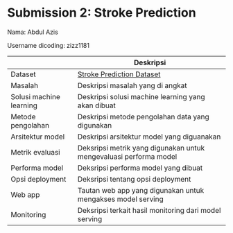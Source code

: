 # Submission 2: Stroke Prediction

Nama: Abdul Azis

Username dicoding: zizz1181

| | Deskripsi |
| ----------- | ----------- |
| Dataset | [Stroke Prediction Dataset](https://www.kaggle.com/datasets/fedesoriano/stroke-prediction-dataset) |
| Masalah | Deskripsi masalah yang di angkat |
| Solusi machine learning | Deskripsi solusi machine learning yang akan dibuat |
| Metode pengolahan | Deskripsi metode pengolahan data yang digunakan |
| Arsitektur model | Deskripsi arsitektur model yang diguanakan |
| Metrik evaluasi | Deksripsi metrik yang digunakan untuk mengevaluasi performa model |
| Performa model | Deksripsi performa model yang dibuat |
| Opsi deployment | Deksripsi tentang opsi deployment |
| Web app | Tautan web app yang digunakan untuk mengakses model serving |
| Monitoring | Deksripsi terkait hasil monitoring dari model serving |
